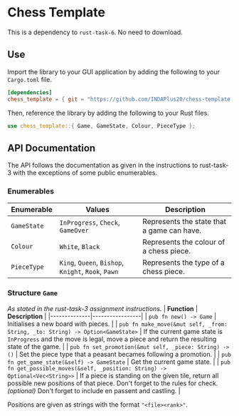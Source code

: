 # Chess Template

This is a dependency to `rust-task-6`. No need to download.

## Use

Import the library to your GUI application by adding the following to your `Cargo.toml` file.
```toml
[dependencies]
chess_template = { git = "https://github.com/INDAPlus20/chess-template.git" }
```

Then, reference the library by adding the following to your Rust files.
```rust
use chess_template::{ Game, GameState, Colour, PieceType };
```

## API Documentation

The API follows the documentation as given in the instructions to rust-task-3 with the exceptions of some public enumerables. 

### Enumerables
| **Enumerable** | **Values** | **Description** |
|----------------|------------|-----------------|
| `GameState`    | `InProgress`, `Check`, `GameOver` | Represents the state that a game can have. |
| `Colour`       | `White`, `Black` | Represents the colour of a chess piece. |
| `PieceType`    | `King`, `Queen`, `Bishop`, `Knight`, `Rook`, `Pawn` | Represents the type of a chess piece. |

### Structure `Game`
*As stated in the rust-task-3 assignment instructions.*
| **Function** | **Description** |
|--------------|-----------------|
| `pub fn new() -> Game` | Initialises a new board with pieces. |
| `pub fn make_move(&mut self, _from: String, _to: String) -> Option<GameState>` | If the current game state is `InProgress` and the move is legal, move a piece and return the resulting state of the game. |
| `pub fn set_promotion(&mut self, _piece: String) -> ()` | Set the piece type that a peasant becames following a promotion. |
| `pub fn get_game_state(&self) -> GameState` | Get the current game state. |
| `pub fn get_possible_moves(&self, _position: String) -> Optional<Vec<String>>` | If a piece is standing on the given tile, return all possible new positions of that piece. Don't forget to the rules for check. _(optional)_ Don't forget to include en passent and castling. |

Positions are given as strings with the format `"<file><rank>"`.
